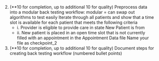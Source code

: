 2. (**10 for completion, up to additional 10 for quality) Preprocess data into a modular back testing workflow: modular = can swap out algorithms to test easily
Iterate through all patients and show that a time slot is available for each patient that meets the following criteria
    * i. Provider is eligible to provide care in state New Patient is from
    * ii. New patient is placed in an open time slot that is not currently filled with an appointment in the Appointment Data file Name your file as checkpoint_2
3. (**10 for completion, up to additional 10 for quality) Document steps for creating back testing workflow (numbered bullet points)
